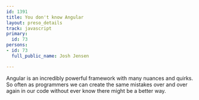 ```yaml
---
id: 1391
title: You don't know Angular
layout: preso_details
track: javascript
primary:
  id: 73
persons:
- id: 73
  full_public_name: Josh Jensen

---
```

Angular is an incredibly powerful framework with many nuances and quirks. So often as programmers we can create the same mistakes over and over again in our code without ever know there might be a better way. 